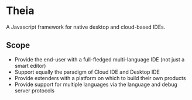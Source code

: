 # Theia

A Javascript framework for native desktop and cloud-based IDEs.

## Scope
 - Provide the end-user with a full-fledged multi-language IDE  (not just a smart editor)
 - Support equally the paradigm of Cloud IDE and Desktop IDE
 - Provide extenders with a platform on which to build their own products
 - Provide support for multiple languages via the language and debug server protocols
